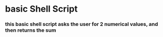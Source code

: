 # basic Shell Script

### this basic shell script asks the user for 2 numerical values, and then returns the sum
